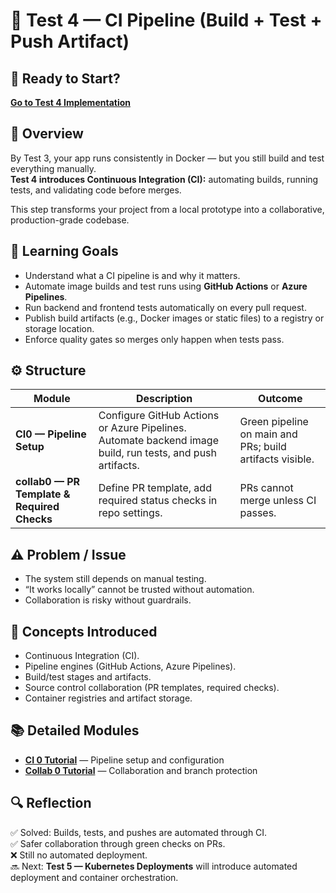 # 🧩 Test 4 — CI Pipeline (Build + Test + Push Artifact)

## 🚀 Ready to Start?

**[Go to Test 4 Implementation](../../tests/test4-ci-pipeline/README.md)**

## 🧠 Overview

By Test 3, your app runs consistently in Docker — but you still build and test everything manually.  
**Test 4 introduces Continuous Integration (CI):** automating builds, running tests, and validating code before merges.

This step transforms your project from a local prototype into a collaborative, production-grade codebase.

## 🎯 Learning Goals

- Understand what a CI pipeline is and why it matters.
- Automate image builds and test runs using **GitHub Actions** or **Azure Pipelines**.
- Run backend and frontend tests automatically on every pull request.
- Publish build artifacts (e.g., Docker images or static files) to a registry or storage location.
- Enforce quality gates so merges only happen when tests pass.

## ⚙️ Structure

| Module                                      | Description                                                                                               | Outcome                                                  |
| ------------------------------------------- | --------------------------------------------------------------------------------------------------------- | -------------------------------------------------------- |
| **CI0 — Pipeline Setup**                    | Configure GitHub Actions or Azure Pipelines. Automate backend image build, run tests, and push artifacts. | Green pipeline on main and PRs; build artifacts visible. |
| **collab0 — PR Template & Required Checks** | Define PR template, add required status checks in repo settings.                                          | PRs cannot merge unless CI passes.                       |

## ⚠️ Problem / Issue

- The system still depends on manual testing.
- “It works locally” cannot be trusted without automation.
- Collaboration is risky without guardrails.

## 📖 Concepts Introduced

- Continuous Integration (CI).
- Pipeline engines (GitHub Actions, Azure Pipelines).
- Build/test stages and artifacts.
- Source control collaboration (PR templates, required checks).
- Container registries and artifact storage.

## 📚 Detailed Modules

- **[CI 0 Tutorial](./ci0.md)** — Pipeline setup and configuration
- **[Collab 0 Tutorial](./collab0.md)** — Collaboration and branch protection

## 🔍 Reflection

✅ Solved: Builds, tests, and pushes are automated through CI.  
✅ Safer collaboration through green checks on PRs.  
❌ Still no automated deployment.  
🔜 Next: **Test 5 — Kubernetes Deployments** will introduce automated deployment and container orchestration.
